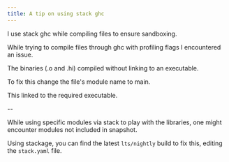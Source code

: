 ```yaml
---
title: A tip on using stack ghc
---
```


I use stack ghc while compiling files to ensure sandboxing.

While trying to compile files through ghc with profiling flags I encountered an issue.

The binaries (.o and .hi) compiled without linking to an executable.

To fix this change the file's module name to main.

This linked to the required executable.

--

While using specific modules via stack to play with the libraries, one might
encounter modules not included in snapshot.

Using stackage, you can find the latest `lts/nightly` build to fix this, editing the `stack.yaml` file.
